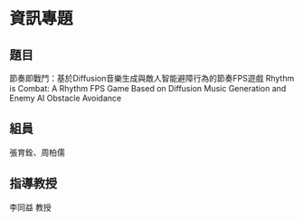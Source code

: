 # 資訊專題

## 題目
節奏即戰鬥：基於Diffusion音樂生成與敵人智能避障行為的節奏FPS遊戲
Rhythm is Combat: A Rhythm FPS Game Based on Diffusion Music Generation and Enemy AI Obstacle Avoidance

## 組員
張育銓、周柏儒

## 指導教授
李同益 教授
